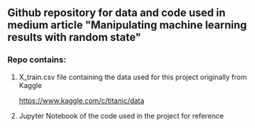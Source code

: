 ## Github repository for data and code used in medium article "Manipulating machine learning results with random state"

### Repo contains:
1. X_train.csv file containing the data used for this project originally from Kaggle
   
   https://www.kaggle.com/c/titanic/data
2. Jupyter Notebook of the code used in the project for reference 
